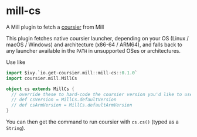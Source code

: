 # mill-cs

A Mill plugin to fetch a [coursier](https://github.com/coursier/coursier) from Mill

This plugin fetches native coursier launcher, depending on your OS (Linux / macOS /
Windows) and architecture (x86-64 / ARM64), and falls back to any launcher
available in the `PATH` in unsupported OSes or architectures.

Use like
```scala
import $ivy.`io.get-coursier.mill::mill-cs::0.1.0`
import coursier.mill.MillCs

object cs extends MillCs {
  // override these to hard-code the coursier version you'd like to use
  // def csVersion = MillCs.defaultVersion
  // def csArmVersion = MillCs.defaultArmVersion
}
```

You can then get the command to run coursier with `cs.cs()` (typed as a `String`).
